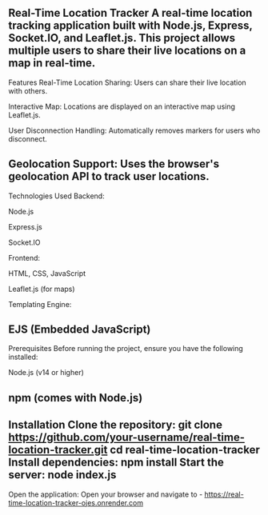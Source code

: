 Real-Time Location Tracker
A real-time location tracking application built with Node.js, Express, Socket.IO, and Leaflet.js. This project allows multiple users to share their live locations on a map in real-time.
------------------------------------------------------------------------------------------------------------------------
Features
Real-Time Location Sharing: Users can share their live location with others.

Interactive Map: Locations are displayed on an interactive map using Leaflet.js.

User Disconnection Handling: Automatically removes markers for users who disconnect.

Geolocation Support: Uses the browser's geolocation API to track user locations.
----------------------------------------------------------------------------------------------------------------------------
Technologies Used
Backend:

Node.js

Express.js

Socket.IO

Frontend:

HTML, CSS, JavaScript

Leaflet.js (for maps)

Templating Engine:

EJS (Embedded JavaScript)
-------------------------------------------------------------------------------------------------------------------------------
Prerequisites
Before running the project, ensure you have the following installed:

Node.js (v14 or higher)

npm (comes with Node.js)
---------------------------------------------------------------------------------------------------------------------------------
Installation
Clone the repository:
git clone https://github.com/your-username/real-time-location-tracker.git
cd real-time-location-tracker
Install dependencies:
npm install
Start the server:
node index.js
--------------------------------------------------------------------------------------------------------------------------------
Open the application:
Open your browser and navigate to - https://real-time-location-tracker-ojes.onrender.com
